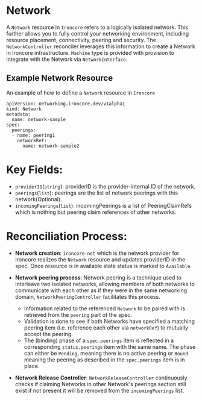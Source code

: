 # Network

A `Network` resource in `Ironcore` refers to a logically isolated network. 
This further allows you to fully control your networking environment, including resource placement, connectivity, peering and security. 
The `NetworkController` reconciler leverages this information to create a Network in Ironcore infrastructure.
`Machine` type is provided with provision to integrate with the Network via `NetworkInterface`.

## Example Network Resource
An example of how to define a `Network` resource in `Ironcore`
```
apiVersion: networking.ironcore.dev/v1alpha1
kind: Network
metadata:
  name: network-sample
spec:
  peerings:
  - name: peering1
    networkRef:
      name: network-sample2
```

# Key Fields:
- `providerID`(`string`): providerID is the provider-internal ID of the network.
- `peerings`(`list`): peerings are the list of network peerings with this network(Optional).
- `incomingPeerings`(`list`): incomingPeerings is a list of PeeringClaimRefs which is nothing but peering claim references of other networks.

# Reconciliation Process:

- **Network creation**: `ironcore-net` which is the network provider for Ironcore realizes the `Network` resource and updates 
providerID in the spec. Once resource is in available state status is marked to `Available`.

- **Network peering process**: Network peering is a technique used to interleave two isolated networks, allowing members of both networks to communicate with each 
other as if they were in the same networking domain,  `NetworkPeeringController` facilitates this process.
  - Information related to the referenced `Network` to be paired with is retrieved from the `peering` part of the spec.
  - Validation is done to see if both Networks have specified a matching peering item (i.e. reference each other via `networkRef`) to mutually accept the peering.
  - The (binding) phase of a `spec.peerings` item is reflected in a corresponding `status.peerings` item with the same name. 
    The phase can either be `Pending`, meaning there is no active peering or `Bound` meaning the peering as described in the `spec.peerings` item is in place. 

- **Network Release Controller**: `NetworkReleaseController` continuously checks if claiming Networks in other Network's peerings section still exist if not present it will be removed from the `incomingPeerings` list.